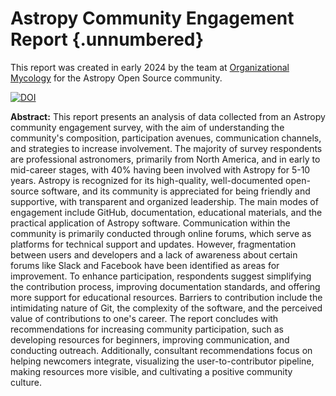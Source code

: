 # Astropy Community Engagement Report {.unnumbered}

This report was created in early 2024 by the team 
at [Organizational Mycology](https://orgmycology.com) for the Astropy Open Source community. 



[![DOI](https://zenodo.org/badge/DOI/10.5281/zenodo.10603049.svg)](https://doi.org/10.5281/zenodo.10603049)



**Abstract:** This report presents an analysis of data collected from an Astropy community engagement survey, with the aim of understanding the community's composition, participation avenues, communication channels, and strategies to increase involvement. The majority of survey respondents are professional astronomers, primarily from North America, and in early to mid-career stages, with 40% having been involved with Astropy for 5-10 years. Astropy is recognized for its high-quality, well-documented open-source software, and its community is appreciated for being friendly and supportive, with transparent and organized leadership. The main modes of engagement include GitHub, documentation, educational materials, and the practical application of Astropy software. Communication within the community is primarily conducted through online forums, which serve as platforms for technical support and updates. However, fragmentation between users and developers and a lack of awareness about certain forums like Slack and Facebook have been identified as areas for improvement. To enhance participation, respondents suggest simplifying the contribution process, improving documentation standards, and offering more support for educational resources. Barriers to contribution include the intimidating nature of Git, the complexity of the software, and the perceived value of contributions to one's career. The report concludes with recommendations for increasing community participation, such as developing resources for beginners, improving communication, and conducting outreach. Additionally, consultant recommendations focus on helping newcomers integrate, visualizing the user-to-contributor pipeline, making resources more visible, and cultivating a positive community culture.
